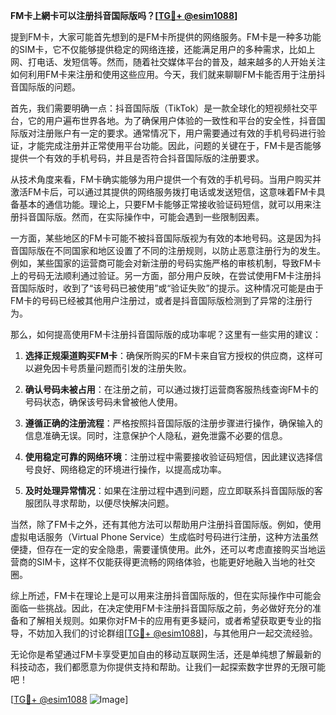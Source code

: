 **FM卡上網卡可以注册抖音国际版吗？[[TG💪+ @esim1088](https://t.me/s/esim1088)]**

提到FM卡，大家可能首先想到的是FM卡所提供的网络服务。FM卡是一种多功能的SIM卡，它不仅能够提供稳定的网络连接，还能满足用户的多种需求，比如上网、打电话、发短信等。然而，随着社交媒体平台的普及，越来越多的人开始关注如何利用FM卡来注册和使用这些应用。今天，我们就来聊聊FM卡能否用于注册抖音国际版的问题。

首先，我们需要明确一点：抖音国际版（TikTok）是一款全球化的短视频社交平台，它的用户遍布世界各地。为了确保用户体验的一致性和平台的安全性，抖音国际版对注册账户有一定的要求。通常情况下，用户需要通过有效的手机号码进行验证，才能完成注册并正常使用平台功能。因此，问题的关键在于，FM卡是否能够提供一个有效的手机号码，并且是否符合抖音国际版的注册要求。

从技术角度来看，FM卡确实能够为用户提供一个有效的手机号码。当用户购买并激活FM卡后，可以通过其提供的网络服务拨打电话或发送短信，这意味着FM卡具备基本的通信功能。理论上，只要FM卡能够正常接收验证码短信，就可以用来注册抖音国际版。然而，在实际操作中，可能会遇到一些限制因素。

一方面，某些地区的FM卡可能不被抖音国际版视为有效的本地号码。这是因为抖音国际版在不同国家和地区设置了不同的注册规则，以防止恶意注册行为的发生。例如，某些国家的运营商可能会对新注册的号码实施严格的审核机制，导致FM卡上的号码无法顺利通过验证。另一方面，部分用户反映，在尝试使用FM卡注册抖音国际版时，收到了“该号码已被使用”或“验证失败”的提示。这种情况可能是由于FM卡的号码已经被其他用户注册过，或者是抖音国际版检测到了异常的注册行为。

那么，如何提高使用FM卡注册抖音国际版的成功率呢？这里有一些实用的建议：

1. **选择正规渠道购买FM卡**：确保所购买的FM卡来自官方授权的供应商，这样可以避免因卡号质量问题而引发的注册失败。

2. **确认号码未被占用**：在注册之前，可以通过拨打运营商客服热线查询FM卡的号码状态，确保该号码未曾被他人使用。

3. **遵循正确的注册流程**：严格按照抖音国际版的注册步骤进行操作，确保输入的信息准确无误。同时，注意保护个人隐私，避免泄露不必要的信息。

4. **使用稳定可靠的网络环境**：注册过程中需要接收验证码短信，因此建议选择信号良好、网络稳定的环境进行操作，以提高成功率。

5. **及时处理异常情况**：如果在注册过程中遇到问题，应立即联系抖音国际版的客服团队寻求帮助，以便尽快解决问题。

当然，除了FM卡之外，还有其他方法可以帮助用户注册抖音国际版。例如，使用虚拟电话服务（Virtual Phone Service）生成临时号码进行注册，这种方法虽然便捷，但存在一定的安全隐患，需要谨慎使用。此外，还可以考虑直接购买当地运营商的SIM卡，这样不仅能获得更流畅的网络体验，也能更好地融入当地的社交圈。

综上所述，FM卡在理论上是可以用来注册抖音国际版的，但在实际操作中可能会面临一些挑战。因此，在决定使用FM卡注册抖音国际版之前，务必做好充分的准备和了解相关规则。如果你对FM卡的应用有更多疑问，或者希望获取更专业的指导，不妨加入我们的讨论群组[[TG💪+ @esim1088](https://t.me/s/esim1088)]，与其他用户一起交流经验。

无论你是希望通过FM卡享受更加自由的移动互联网生活，还是单纯想了解最新的科技动态，我们都愿意为你提供支持和帮助。让我们一起探索数字世界的无限可能吧！

[[TG💪+ @esim1088](https://t.me/s/esim1088) ![Image](https://i.postimg.cc/4NQfJmqS/Snipaste-2025-05-13-00-14-12.png)]
